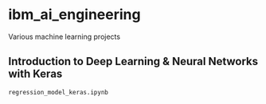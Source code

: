 # ibm_ai_engineering
Various machine learning projects

## Introduction to Deep Learning & Neural Networks with Keras
`regression_model_keras.ipynb`
